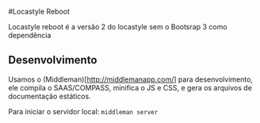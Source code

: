 #Locastyle Reboot

Locastyle reboot é a versão 2 do locastyle sem o Bootsrap 3 como dependência

## Desenvolvimento

Usamos o (Middleman)[http://middlemanapp.com/] para desenvolvimento, ele compila o SAAS/COMPASS, minifica o JS e CSS, e gera os arquivos de documentação estáticos.

Para iniciar o servidor local: `middleman server`
